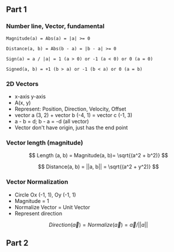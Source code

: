 ## Part 1

### Number line, Vector, fundamental

	Magnitude(a) = Abs(a) = |a| >= 0
	
	Distance(a, b) = Abs(b - a) = |b - a| >= 0
	
	Sign(a) = a / |a| = 1 (a > 0) or -1 (a < 0) or 0 (a = 0)
	
	Signed(a, b) = +1 (b > a) or -1 (b < a) or 0 (a = b)

### 2D Vectors

- x-axis y-axis
- A(x, y) 
- Represent: Position, Direction, Velocity, Offset
- vector a (3, 2) + vector b (-4, 1) = vector c (-1, 3)
- a - b = d; b - a = -d (all vector)
- Vector don't have origin, just has the end point

### Vector length (magnitude)

$$
Length (a, b)  = Magnitude(a, b)= \sqrt{(a^2 + b^2)}
$$

$$
Distance(a, b) = ||a, b|| = \sqrt{(a^2 + y^2)}
$$

### Vector Normalization

- Circle Ox (-1, 1), Oy (-1, 1)
- Magnitude = 1
- Normalize Vector = Unit Vector
- Represent direction

$$
Direction(\overrightarrow{a}) = Normalize(\overrightarrow{a}) = \overrightarrow{a}  / ||a||
$$

## Part 2

### 

